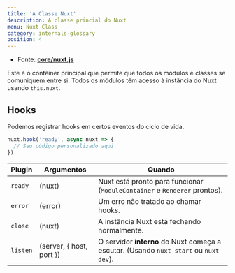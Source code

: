 ```yaml
---
title: 'A Classe Nuxt'
description: A classe princial do Nuxt
menu: Nuxt Class
category: internals-glossary
position: 4
---
```


- Fonte: **[core/nuxt.js](https://github.com/nuxt/nuxt.js/blob/dev/packages/core/src/nuxt.js)**

Este é o contêiner principal que permite que todos os módulos e classes se comuniquem entre si. Todos os módulos têm acesso à instância do Nuxt usando `this.nuxt`.

## Hooks

Podemos registrar hooks em certos eventos do ciclo de vida.

```js
nuxt.hook('ready', async nuxt => {
  // Seu código personalizado aqui
})
```

| Plugin   | Argumentos               | Quando                                                                                |
| -------- | ------------------------ | ------------------------------------------------------------------------------------- |
| `ready`  | (nuxt)                   | Nuxt está pronto para funcionar (`ModuleContainer` e `Renderer` prontos).             |
| `error`  | (error)                  | Um erro não tratado ao chamar hooks.                                                  |
| `close`  | (nuxt)                   | A instância Nuxt está fechando normalmente.                                           |
| `listen` | (server, { host, port }) | O servidor **interno** do Nuxt começa a escutar. (Usando `nuxt start` ou `nuxt dev`). |
